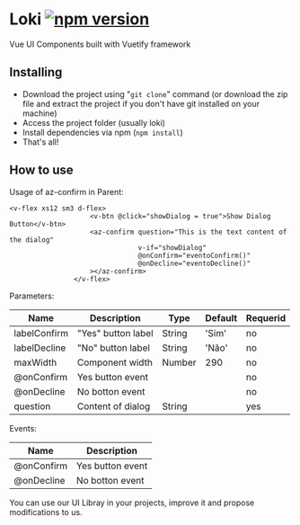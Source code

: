 # Loki [![npm version](https://badge.fury.io/js/%40azinformatica%2Floki.svg)](https://badge.fury.io/js/%40azinformatica%2Floki)
Vue UI Components built with Vuetify framework

## Installing
* Download the project using "`git clone`" command (or download the zip file and extract the project if you don't have git installed on your machine)
* Access the project folder (usually loki)
* Install dependencies via npm (`npm install`)
* That's all! 

## How to use

Usage of az-confirm in Parent:
````
<v-flex xs12 sm3 d-flex>
                    <v-btn @click="showDialog = true">Show Dialog Button</v-btn>
                    <az-confirm question="This is the text content of the dialog"
                                v-if="showDialog"
                                @onConfirm="eventoConfirm()"
                                @onDecline="eventoDecline()"
                    ></az-confirm>
                </v-flex>
````
Parameters:

|Name|Description|Type|Default| Requerid|
|----|-----------|----|-------|---------|
labelConfirm|"Yes" button label| String|'Sim'|no|
labelDecline|"No" button label| String|'Não'|no|
maxWidth|Component width| Number|290|no|
@onConfirm|Yes button event | ||no|
@onDecline|No botton event|||no|
question|Content of dialog| String||yes|

Events:

|Name|Description|
|----|-----------|
@onConfirm|Yes button event|
@onDecline|No botton event|


You can use our UI Libray in your projects, improve it and propose modifications to us.
